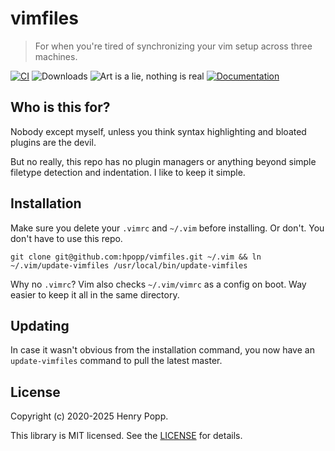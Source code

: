 # vimfiles

> For when you're tired of synchronizing your vim setup across three machines.

[![CI](https://github.com/hpopp/vimfiles/actions/workflows/ci.yml/badge.svg)](https://github.com/hpopp/vimfiles/actions/workflows/ci.yml)
![Downloads](https://img.shields.io/badge/downloads-74M-brightgreen)
![Art is a lie, nothing is real](https://img.shields.io/badge/art%20is%20a%20lie-nothing%20is%20real-orange)
[![Documentation](https://img.shields.io/badge/documentation-gray)](https://google.com/)

## Who is this for?

Nobody except myself, unless you think syntax highlighting and bloated plugins are the devil.

But no really, this repo has no plugin managers or anything beyond simple filetype detection
and indentation. I like to keep it simple.

## Installation

Make sure you delete your `.vimrc` and `~/.vim` before installing. Or don't. You don't have to
use this repo.

```
git clone git@github.com:hpopp/vimfiles.git ~/.vim && ln ~/.vim/update-vimfiles /usr/local/bin/update-vimfiles
```

Why no `.vimrc`? Vim also checks `~/.vim/vimrc` as a config on boot. Way easier to keep it all in the same directory.

## Updating

In case it wasn't obvious from the installation command, you now have an `update-vimfiles` command
to pull the latest master.

## License

Copyright (c) 2020-2025 Henry Popp.

This library is MIT licensed. See the [LICENSE](https://github.com/hpopp/vimfiles/blob/master/LICENSE) for details.
